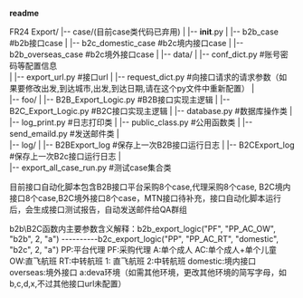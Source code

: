 ﻿**readme**

FR24 Export/
|-- case/(目前case类代码已弃用)
|   |-- __init__.py
|   |-- b2b_case                #b2b接口case
|   |-- b2c_domestic_case       #b2c境内接口case
|   |-- b2b_overseas_case       #b2c境外接口case
|
|-- data/
|   |-- conf_dict.py               #账号密码等配置信息                    
|   |-- export_url.py              #接口url
|   |-- request_dict.py            #向接口请求的请求参数（如果要修改出发,到达城市,出发,到达日期,请在这个py文件中重新配置）
|   
|-- foo/
|   |-- B2B_Export_Logic.py          #B2B接口实现主逻辑
|   |-- B2C_Export_Logic.py          #B2C接口实现主逻辑
|   |-- database.py                  #数据库操作类
|   |-- log_print.py                 #日志打印类
|   |-- public_class.py              #公用函数类
|   |-- send_emaild.py        		 #发送邮件类	
|               
|-- log/
|   |-- B2BExport_log                  #保存上一次B2B接口运行日志
|   |-- B2CExport_log                  #保存上一次B2c接口运行日志
|   
|-- export_all_case_run.py           #测试case集合类


目前接口自动化脚本包含B2B接口平台采购8个case,代理采购8个case, B2C境内接口8个case,B2C境外接口8个case，MTN接口待补充，接口自动化脚本运行后，会生成接口测试报告，自动发送邮件给QA群组					

b2b\B2C函数内主要参数含义解释：b2b_export_logic("PF", "PP_AC_OW", "b2b", 2, "a") ----------b2c_export_logic("PP", "PP_AC_RT", "domestic", "b2c", 2, "a")
PP:平台代理        PF:采购代理
A:单个成人         AC:单个成人+单个儿童
OW:直飞航班        RT:中转航班
1: 直飞航班        2:中转航班
domestic:境内接口  overseas:境外接口
a:deva环境（如需其他环境，更改其他环境的简写字母，如b,c,d,x,不过其他接口url未配置）